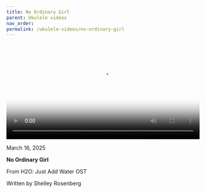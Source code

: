 ```yaml
---
title: No Ordinary Girl
parent: Ukulele videos
nav_order:
permalink: /ukulele-videos/no-ordinary-girl
---
```


<video controls width="100%" poster="{{site.baseurl}}/videos/thumbnails/No Ordinary Girl.png">
  <source src="{{site.baseurl}}/videos/No Ordinary Girl.mov" type="video/mp4">
</video>

<p class="date">March 16, 2025</p>

<b>No Ordinary Girl</b>

From H2O: Just Add Water OST

Written by Shelley Rosenberg
